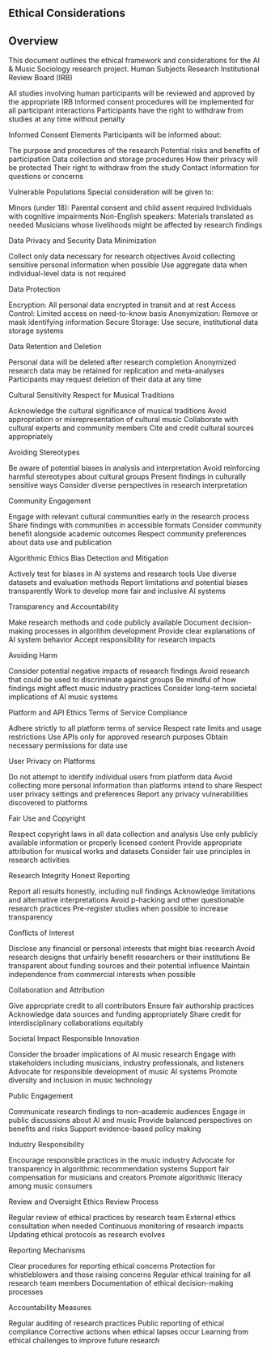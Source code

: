 ## Ethical Considerations
## Overview
This document outlines the ethical framework and considerations for the AI & Music Sociology research project.
Human Subjects Research
Institutional Review Board (IRB)

All studies involving human participants will be reviewed and approved by the appropriate IRB
Informed consent procedures will be implemented for all participant interactions
Participants have the right to withdraw from studies at any time without penalty

Informed Consent Elements
Participants will be informed about:

The purpose and procedures of the research
Potential risks and benefits of participation
Data collection and storage procedures
How their privacy will be protected
Their right to withdraw from the study
Contact information for questions or concerns

Vulnerable Populations
Special consideration will be given to:

Minors (under 18): Parental consent and child assent required
Individuals with cognitive impairments
Non-English speakers: Materials translated as needed
Musicians whose livelihoods might be affected by research findings

Data Privacy and Security
Data Minimization

Collect only data necessary for research objectives
Avoid collecting sensitive personal information when possible
Use aggregate data when individual-level data is not required

Data Protection

Encryption: All personal data encrypted in transit and at rest
Access Control: Limited access on need-to-know basis
Anonymization: Remove or mask identifying information
Secure Storage: Use secure, institutional data storage systems

Data Retention and Deletion

Personal data will be deleted after research completion
Anonymized research data may be retained for replication and meta-analyses
Participants may request deletion of their data at any time

Cultural Sensitivity
Respect for Musical Traditions

Acknowledge the cultural significance of musical traditions
Avoid appropriation or misrepresentation of cultural music
Collaborate with cultural experts and community members
Cite and credit cultural sources appropriately

Avoiding Stereotypes

Be aware of potential biases in analysis and interpretation
Avoid reinforcing harmful stereotypes about cultural groups
Present findings in culturally sensitive ways
Consider diverse perspectives in research interpretation

Community Engagement

Engage with relevant cultural communities early in the research process
Share findings with communities in accessible formats
Consider community benefit alongside academic outcomes
Respect community preferences about data use and publication

Algorithmic Ethics
Bias Detection and Mitigation

Actively test for biases in AI systems and research tools
Use diverse datasets and evaluation methods
Report limitations and potential biases transparently
Work to develop more fair and inclusive AI systems

Transparency and Accountability

Make research methods and code publicly available
Document decision-making processes in algorithm development
Provide clear explanations of AI system behavior
Accept responsibility for research impacts

Avoiding Harm

Consider potential negative impacts of research findings
Avoid research that could be used to discriminate against groups
Be mindful of how findings might affect music industry practices
Consider long-term societal implications of AI music systems

Platform and API Ethics
Terms of Service Compliance

Adhere strictly to all platform terms of service
Respect rate limits and usage restrictions
Use APIs only for approved research purposes
Obtain necessary permissions for data use

User Privacy on Platforms

Do not attempt to identify individual users from platform data
Avoid collecting more personal information than platforms intend to share
Respect user privacy settings and preferences
Report any privacy vulnerabilities discovered to platforms

Fair Use and Copyright

Respect copyright laws in all data collection and analysis
Use only publicly available information or properly licensed content
Provide appropriate attribution for musical works and datasets
Consider fair use principles in research activities

Research Integrity
Honest Reporting

Report all results honestly, including null findings
Acknowledge limitations and alternative interpretations
Avoid p-hacking and other questionable research practices
Pre-register studies when possible to increase transparency

Conflicts of Interest

Disclose any financial or personal interests that might bias research
Avoid research designs that unfairly benefit researchers or their institutions
Be transparent about funding sources and their potential influence
Maintain independence from commercial interests when possible

Collaboration and Attribution

Give appropriate credit to all contributors
Ensure fair authorship practices
Acknowledge data sources and funding appropriately
Share credit for interdisciplinary collaborations equitably

Societal Impact
Responsible Innovation

Consider the broader implications of AI music research
Engage with stakeholders including musicians, industry professionals, and listeners
Advocate for responsible development of music AI systems
Promote diversity and inclusion in music technology

Public Engagement

Communicate research findings to non-academic audiences
Engage in public discussions about AI and music
Provide balanced perspectives on benefits and risks
Support evidence-based policy making

Industry Responsibility

Encourage responsible practices in the music industry
Advocate for transparency in algorithmic recommendation systems
Support fair compensation for musicians and creators
Promote algorithmic literacy among music consumers

Review and Oversight
Ethics Review Process

Regular review of ethical practices by research team
External ethics consultation when needed
Continuous monitoring of research impacts
Updating ethical protocols as research evolves

Reporting Mechanisms

Clear procedures for reporting ethical concerns
Protection for whistleblowers and those raising concerns
Regular ethical training for all research team members
Documentation of ethical decision-making processes

Accountability Measures

Regular auditing of research practices
Public reporting of ethical compliance
Corrective actions when ethical lapses occur
Learning from ethical challenges to improve future research
